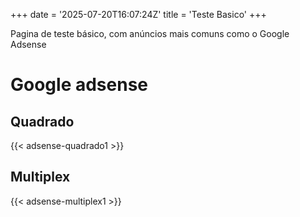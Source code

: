 +++
date = '2025-07-20T16:07:24Z'
title = 'Teste Basico'
+++

Pagina de teste básico, com anúncios mais comuns como o Google Adsense

# Google adsense
## Quadrado
{{< adsense-quadrado1 >}}

## Multiplex
{{< adsense-multiplex1 >}}